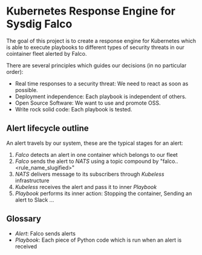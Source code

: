 # Kubernetes Response Engine for Sysdig Falco

The goal of this project is to create a response engine for Kubernetes which is
able to execute playbooks to different types of security threats in our
cointainer fleet alerted by Falco.

There are several principles which guides our decisions (in no particular order):

* Real time responses to a security threat: We need to react as soon as possible.
* Deployment independence: Each playbook is independent of others.
* Open Source Software: We want to use and promote OSS.
* Write rock solid code: Each playbook is tested.

## Alert lifecycle outline

An alert travels by our system, these are the typical stages for an alert:

1. *Falco* detects an alert in one container which belongs to our fleet
2. *Falco* sends the alert to *NATS* using a topic compound by "falco.<severity>.<rule_name_slugified>"
3. *NATS* delivers message to its subscribers through *Kubeless* infrastructure
4. *Kubeless* receives the alert and pass it to inner *Playbook*
6. *Playbook* performs its inner action: Stopping the container, Sending an alert to Slack ...

## Glossary

* *Alert*: Falco sends alerts
* *Playbook*: Each piece of Python code which is run when an alert is received
